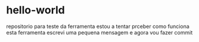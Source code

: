 # hello-world
repositorio para teste da ferramenta
estou a tentar prceber como funciona esta ferramenta
escrevi uma pequena mensagem e agora vou fazer commit
